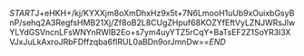 $START$J+eHKH+/kj/KYXXjm8oXmDhxHz9x5t+7N6LmooH1uUb9xOuixbGsyBnP/sehq2A3RegfsHMB21Xj/Zf8oB2L8CUgZHpuf68KOZYfEftVyLZNJWRsJlwYLYdGSVncnLFsWNYnRWlB2Eo+s7ym4uyYTZ5rCqY+BaTsEF2Z1SoYR3l3XVJxJuLkAxroJRbFDffzqba6flRUL0aBDn9orJmnDw==$END$